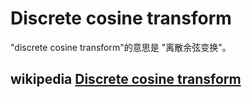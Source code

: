 # Discrete cosine transform

"discrete cosine transform"的意思是 "离散余弦变换"。

## wikipedia [Discrete cosine transform](https://en.wikipedia.org/wiki/Discrete_cosine_transform)

